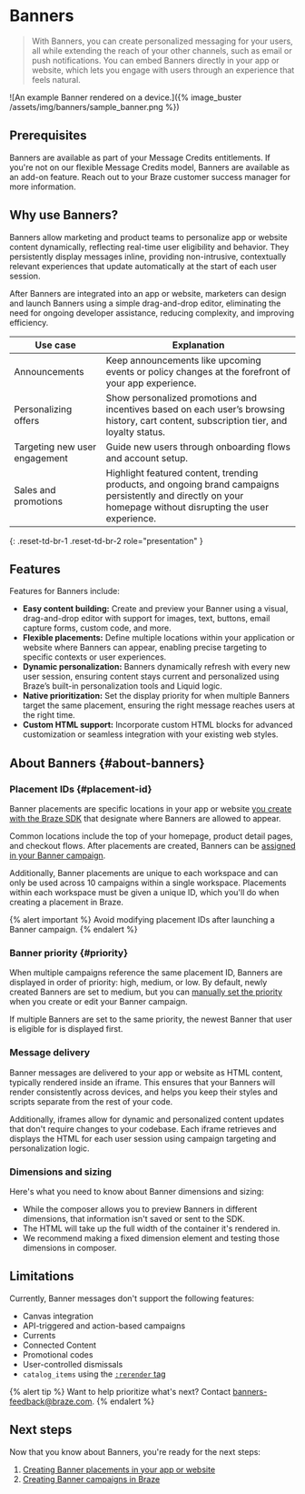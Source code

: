 # Banners

> With Banners, you can create personalized messaging for your users, all while extending the reach of your other channels, such as email or push notifications. You can embed Banners directly in your app or website, which lets you engage with users through an experience that feels natural.

![An example Banner rendered on a device.]({% image_buster /assets/img/banners/sample_banner.png %})

## Prerequisites

Banners are available as part of your Message Credits entitlements. If you're not on our flexible Message Credits model, Banners are available as an add-on feature. Reach out to your Braze customer success manager for more information.

## Why use Banners?

Banners allow marketing and product teams to personalize app or website content dynamically, reflecting real-time user eligibility and behavior. They persistently display messages inline, providing non-intrusive, contextually relevant experiences that update automatically at the start of each user session.

After Banners are integrated into an app or website, marketers can design and launch Banners using a simple drag-and-drop editor, eliminating the need for ongoing developer assistance, reducing complexity, and improving efficiency.

| Use case | Explanation |
| --- | --- |
| Announcements | Keep announcements like upcoming events or policy changes at the forefront of your app experience. |
| Personalizing offers | Show personalized promotions and incentives based on each user’s browsing history, cart content, subscription tier, and loyalty status. |
| Targeting new user engagement | Guide new users through onboarding flows and account setup. |
| Sales and promotions | Highlight featured content, trending products, and ongoing brand campaigns persistently and directly on your homepage without disrupting the user experience. |
{: .reset-td-br-1 .reset-td-br-2 role="presentation" }

## Features

Features for Banners include:

- **Easy content building:** Create and preview your Banner using a visual, drag-and-drop editor with support for images, text, buttons, email capture forms, custom code, and more.
- **Flexible placements:** Define multiple locations within your application or website where Banners can appear, enabling precise targeting to specific contexts or user experiences.
- **Dynamic personalization:** Banners dynamically refresh with every new user session, ensuring content stays current and personalized using Braze’s built-in personalization tools and Liquid logic.
- **Native prioritization:** Set the display priority for when multiple Banners target the same placement, ensuring the right message reaches users at the right time.
- **Custom HTML support:** Incorporate custom HTML blocks for advanced customization or seamless integration with your existing web styles.

## About Banners {#about-banners}

### Placement IDs {#placement-id}

Banner placements are specific locations in your app or website [you create with the Braze SDK]({{site.baseurl}}/developer_guide/banners/creating_placements/) that designate where Banners are allowed to appear.

Common locations include the top of your homepage, product detail pages, and checkout flows. After placements are created, Banners can be [assigned in your Banner campaign]({{site.baseurl}}/user_guide/message_building_by_channel/banners/creating/).

Additionally, Banner placements are unique to each workspace and can only be used across 10 campaigns within a single workspace. Placements within each workspace must be given a unique ID, which you'll do when creating a placement in Braze.

{% alert important %}
Avoid modifying placement IDs after launching a Banner campaign.
{% endalert %}

### Banner priority {#priority}

When multiple campaigns reference the same placement ID, Banners are displayed in order of priority: high, medium, or low. By default, newly created Banners are set to medium, but you can [manually set the priority]({{site.baseurl}}/developer_guide/banners/creating_campaigns/#set-priority) when you create or edit your Banner campaign. 

If multiple Banners are set to the same priority, the newest Banner that user is eligible for is displayed first.

### Message delivery

Banner messages are delivered to your app or website as HTML content, typically rendered inside an iframe. This ensures that your Banners will render consistently across devices, and helps you keep their styles and scripts separate from the rest of your code.

Additionally, iframes allow for dynamic and personalized content updates that don't require changes to your codebase. Each iframe retrieves and displays the HTML for each user session using campaign targeting and personalization logic.

### Dimensions and sizing

Here's what you need to know about Banner dimensions and sizing:

- While the composer allows you to preview Banners in different dimensions, that information isn't saved or sent to the SDK.
- The HTML will take up the full width of the container it's rendered in.
- We recommend making a fixed dimension element and testing those dimensions in composer.

## Limitations

Currently, Banner messages don't support the following features:

- Canvas integration
- API-triggered and action-based campaigns
- Currents
- Connected Content
- Promotional codes
- User-controlled dismissals
- `catalog_items` using the [`:rerender` tag]({{site.baseurl}}/user_guide/personalization_and_dynamic_content/catalogs/using_catalogs/#using-liquid)

{% alert tip %}
Want to help prioritize what's next? Contact [banners-feedback@braze.com](mailto:banners-feedback@braze.com).
{% endalert %}

## Next steps

Now that you know about Banners, you're ready for the next steps:

1. [Creating Banner placements in your app or website]({{site.baseurl}}/developer_guide/banners/creating_placements/)
2. [Creating Banner campaigns in Braze]({{site.baseurl}}/developer_guide/banners/creating_campaigns/)
